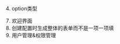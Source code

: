 <!-- 0. 规格书节点加载 -->
<!-- 1. 加载性能优化 -->
<!-- 2. 下拉框、关键词修改 -->
<!-- 3. product环境部署，迁移到家里云 -->
4. option类型
<!-- 5. 选择默认bom -->
<!-- 6. 废弃editor，使用office.js -->
7. 欢迎界面
8. 创建配置时生成整体的表单而不是一项一项填
9. 用户管理&权限管理
<!-- 10. 基于tag的搜索功能 -->
